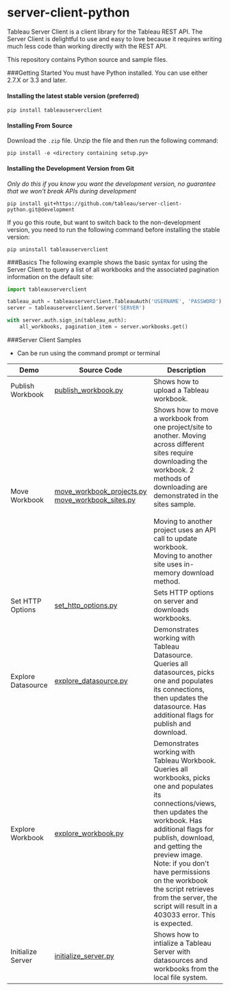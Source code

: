 # server-client-python
Tableau Server Client is a client library for the Tableau REST API. The Server Client is delightful to use and easy to love because it requires writing much less code than working directly with the REST API.

This repository contains Python source and sample files.

###Getting Started
You must have Python installed. You can use either 2.7.X or 3.3 and later.

#### Installing the latest stable version (preferred)

```text
pip install tableauserverclient
```

#### Installing From Source

Download the `.zip` file. Unzip the file and then run the following command:

```text
pip install -e <directory containing setup.py>
```

#### Installing the Development Version from Git

*Only do this if you know you want the development version, no guarantee that we won't break APIs during development*

```text
pip install git+https://github.com/tableau/server-client-python.git@development
```

If you go this route, but want to switch back to the non-development version, you need to run the following command before installing the stable version:

```text
pip uninstall tableauserverclient
```

###Basics
The following example shows the basic syntax for using the Server Client to query a list of all workbooks and the associated pagination information on the default site:

```python
import tableauserverclient

tableau_auth = tableauserverclient.TableauAuth('USERNAME', 'PASSWORD')
server = tableauserverclient.Server('SERVER')

with server.auth.sign_in(tableau_auth):
    all_workbooks, pagination_item = server.workbooks.get()
```

###Server Client Samples
* Can be run using the command prompt or terminal

Demo | Source Code | Description
-------- |  -------- |  --------
Publish Workbook | [publish_workbook.py](./samples/publish_workbook.py) | Shows how to upload a Tableau workbook.
Move Workbook | [move_workbook_projects.py](./samples/move_workbook_projects.py)<br />[move_workbook_sites.py](./samples/move_workbook_sites.py) | Shows how to move a workbook from one project/site to another. Moving across different sites require downloading the workbook. 2 methods of downloading are demonstrated in the sites sample.<br /><br />Moving to another project uses an API call to update workbook.<br />Moving to another site uses in-memory download method.
Set HTTP Options | [set_http_options.py](./samples/set_http_options.py) | Sets HTTP options on server and downloads workbooks.
Explore Datasource | [explore_datasource.py](./samples/explore_datasource.py) | Demonstrates working with Tableau Datasource. Queries all datasources, picks one and populates its connections, then updates the datasource. Has additional flags for publish and download.
Explore Workbook | [explore_workbook.py](./samples/explore_workbook.py) | Demonstrates working with Tableau Workbook. Queries all workbooks, picks one and populates its connections/views, then updates the workbook. Has additional flags for publish, download, and getting the preview image. Note: if you don't have permissions on the workbook the script retrieves from the server, the script will result in a 403033 error. This is expected.
Initialize Server | [initialize_server.py](./samples/initialize_server.py) | Shows how to intialize a Tableau Server with datasources and workbooks from the local file system.